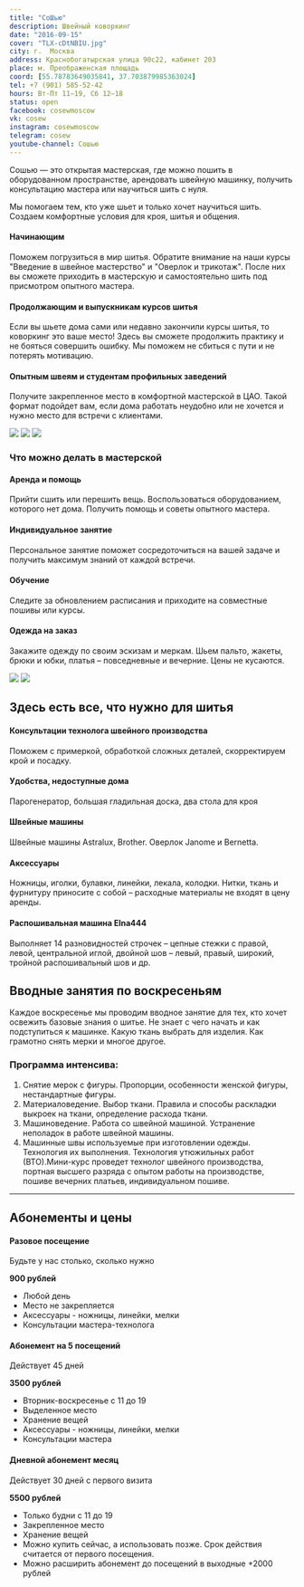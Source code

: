 ```yaml
---
title: "СоШью"
description: Швейный коворкинг
date: "2016-09-15"
cover: "TLX-cDtNBIU.jpg"
city: г.  Москва
address: Краснобогатырская улица 90с22, кабинет 203
place: м. Преображенская площадь
coord: [55.78783649035841, 37.703879985363024]
tel: +7 (901) 585-52-42
hours: Вт-Пт 11—19, Сб 12—18
status: open
facebook: cosewmoscow
vk: cosew
instagram: cosewmoscow
telegram: cosew
youtube-channel: Сошью
---
```


Сошью — это открытая мастерская, где можно пошить в оборудованном пространстве, арендовать швейную машинку, получить консультацию мастера или научиться шить с нуля.

Мы помогаем тем, кто уже шьет и только хочет научиться шить. Создаем комфортные условия для кроя, шитья и общения.

#### Начинающим

Поможем погрузиться в мир шитья. Обратите внимание на наши курсы "Введение в швейное мастерство" и "Оверлок и трикотаж". После них вы сможете приходить в мастерскую и самостоятельно шить под присмотром опытного мастера.

#### Продолжающим и выпускникам курсов шитья

Если вы шьете дома сами или недавно закончили курсы шитья, то коворкинг это ваше место! Здесь вы сможете продолжить практику и не бояться совершить ошибку. Мы поможем не сбиться с пути и не потерять мотивацию.

#### Опытным швеям и студентам профильных заведений

Получите закрепленное место в комфортной мастерской в ЦАО. Такой формат подойдет вам, если дома работать неудобно или не хочется и нужно место для встречи с клиентами.

![](./images/photo_2021-11-18_16-.jpg)
![](./images/photo_2021-11-18_16-1.jpg)
![](./images/photo_2021-11-18_16-2.jpg)

### Что можно делать в мастерской

#### Аренда и помощь

Прийти сшить или перешить вещь. Воспользоваться оборудованием, которого нет дома. Получить помощь и советы опытного мастера.

#### Индивидуальное занятие

Персональное занятие поможет сосредоточиться на вашей задаче и получить максимум знаний от каждой встречи.

#### Обучение

Следите за обновлением расписания и приходите на совместные пошивы или курсы.

#### Одежда на заказ

Закажите одежду по своим эскизам и меркам. Шьем пальто, жакеты, брюки и юбки, платья – повседневные и вечерние. Цены не кусаются.

![](./images/photo_2021-11-18_16-3.jpg)
![](./images/photo_2021-11-18_16-4.jpg)

## Здесь есть все, что нужно для шитья

#### Консультации технолога швейного производства

Поможем с примеркой, обработкой сложных деталей, скорректируем крой и посадку.

#### Удобства, недоступные дома

Парогенератор, большая гладильная доска, два стола для кроя

#### Швейные машины

Швейные машины Astralux, Brother. Оверлок Janome и Bernetta.

#### Аксессуары

Ножницы, иголки, булавки, линейки, лекала, колодки. Нитки, ткань и фурнитуру приносите с собой – расходные материалы не входят в цену аренды.

#### Распошивальная машина Elna444

Выполняет 14 разновидностей строчек – цепные стежки с правой, левой, центральной иглой, двойной шов – левый, правый, широкий, тройной распошивальный шов и др.

## Вводные занятия по воскресеньям

Каждое воскресенье мы проводим вводное занятие для тех, кто хочет освежить базовые знания о шитье. Не знает с чего начать и как подступиться к машинке. Какую ткань выбрать для изделия. Как грамотно снять мерки и многое другое.

### Программа интенсива:

1. Снятие мерок с фигуры. Пропорции, особенности женской фигуры, нестандартные фигуры.
2. Материаловедение. Выбор ткани. Правила и способы раскладки выкроек на ткани, определение расхода ткани.
3. Машиноведение. Работа со швейной машиной. Устранение неполадок в работе швейной машины.
4. Машинные швы используемые при изготовлении одежды. Технология их выполнения. Технология утюжильных работ (ВТО).Мини-курс проведет технолог швейного производства, портная высшего разряда с опытом работы на производстве, пошиве вечерних платьев, индивидуальном пошиве.

---

## Абонементы и цены

#### Разовое посещение

Будьте у нас столько, сколько нужно

**900 рублей**

- Любой день
- Место не закрепляется
- Аксессуары - ножницы, линейки, мелки
- Консультации мастера-технолога

#### Абонемент на 5 посещений

Действует 45 дней

**3500 рублей**

- Вторник-воскресенье с 11 до 19
- Выделенное место
- Хранение вещей
- Аксессуары - ножницы, линейки, мелки
- Консультации мастера

#### Дневной абонемент месяц

Действует 30 дней с первого визита

**5500 рублей**

- Только будни с 11 до 19
- Закрепленное место
- Хранение вещей
- Можно купить сейчас, а использовать позже. Срок действия считается от первого посещения.
- Можно расширить абонемент до посещений в выходные +2000 рублей
